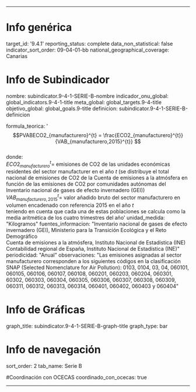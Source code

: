 ---

# Info genérica
target_id: '9.4.1'
reporting_status: complete
data_non_statistical: false
indicator_sort_order: 09-04-01-bb
national_geographical_coverage: Canarias

# Info de Subindicador
nombre: subindicator.9-4-1-SERIE-B-nombre
indicador_onu_global: global_indicators.9-4-1-title
meta_global: global_targets.9-4-title
objetivo_global: global_goals.9-title
definicion: subindicator.9-4-1-SERIE-B-definicion

formula_teorica: '$$PVABECO2_{manufacturero}^{t} = \frac{ECO2_{manufacturero}^{t}}{VAB_{manufacturero,2015}^{t}} $$ <br>
donde: <br>
$ECO2_{manufacturero}^{t} =$ emisiones de CO2 de las unidades económicas residentes del sector manufacturer en el año $t$ (se distribuye el total nacional de emisiones de CO2 de la Cuenta de emisiones a la atmósfera en función de las emisiones de CO2 por comunidades autónomas del Inventario nacional de gases de efecto invernadero (GEI))<br>
$VAB_{manufacturero,2015}^{t} =$ valor añadido bruto del sector manufacturero en volumen encadenado con referencia 2015 en el año $t$ <br>
teniendo en cuenta que cada una de estas poblaciones se calcula como la media aritmética de los cuatro trimestres del año'
unidad_medida: "Kilogramos"
fuentes_informacion: "Inventario nacional de gases de efecto invernadero (GEI), Ministerio para la Transición Ecológica y el Reto Demográfico<br>
Cuenta de emisiones a la atmósfera, Instituto Nacional de Estadística (INE)<br>
Contabilidad regional de España, Instituto Nacional de Estadística (INE)"
periodicidad: "Anual"
observaciones: "Las emisiones asignadas al sector manufacturero corresponden a los siguientes códigos en la clasificación SNAP (Selected Nomenclature for Air Pollution): 0103, 0104, 03, 04, 060101, 060105, 060106, 060107, 060108, 060201, 060203, 060204, 060301, 60302, 060303, 060304, 060305, 060306, 060307, 060308, 060309, 060311, 060312, 060313, 060314, 060401, 060402, 060403 y 060404"

# Info de Gráficas
graph_title: subindicator.9-4-1-SERIE-B-graph-title
graph_type: bar

# Info de navegación
sort_order: 2
tab_name: Serie B

#Coordinación con OCECAS
coordinado_con_ocecas: true

---
